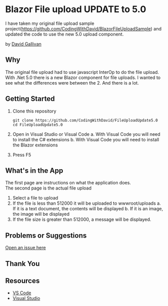 # Blazor File upload UPDATE to 5.0

I have taken my original file upload sample project(https://github.com/CodingWithDavid/BlazorFileUploadSample) and updated the code to use the new 5.0 upload component.


by [David Gallivan](http://twitter.com/CodingwithDavid)


## Why

The original file upload had to use javascript InterOp to do the file upload.  With .Net 5.0 there is a new Blazor component for file uploads.  I wanted to see what the differences were between the 2.  And there is a lot.

## Getting Started

1. Clone this repository

   ```Command Line
   git clone https://github.com/CodingWithDavid/FileUploadUpdate5.0
   cd FileUploadUpdate5.0
   ```

1.	Open in Visual Studio or Visual Code
a.	With Visual Code you will need to install the C# extensions
b.  With Visual Code you will need to install the Blazor extensions
2.	Press F5

## What's in the App

The first page are instructions on what the application does.  
The second page is the actual file upload
1. Select a file to upload
2. If the file is less than 512000 it will be uploaded to wwwroot/uploads
    a. If it is a text document, the contents will be displayed
    b. If it is an image, the image will be displayed
3. If the file size is greater than 512000, a message will be displayed.



## Problems or Suggestions

[Open an issue here]( https://github.com/CodingWithDavid/FileUploadUpdate5.0/issues)

## Thank You


## Resources

- [VS Code](https://code.visualstudio.com)
- [Visual Studio]( https://visualstudio.microsoft.com/)



